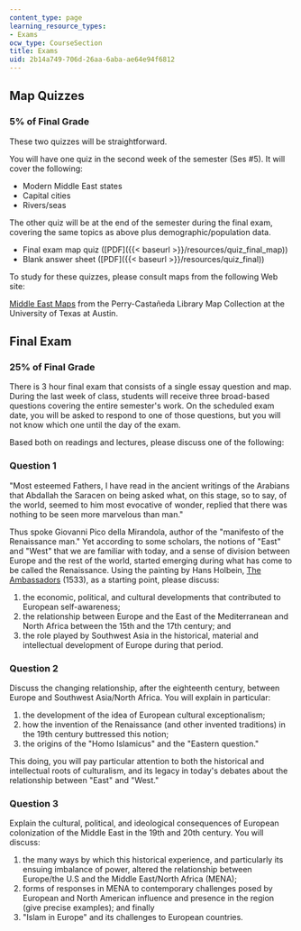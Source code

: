 ```yaml
---
content_type: page
learning_resource_types:
- Exams
ocw_type: CourseSection
title: Exams
uid: 2b14a749-706d-26aa-6aba-ae64e94f6812
---
```


Map Quizzes
-----------

### 5% of Final Grade

These two quizzes will be straightforward.

You will have one quiz in the second week of the semester (Ses #5). It will cover the following:

*   Modern Middle East states
*   Capital cities
*   Rivers/seas

The other quiz will be at the end of the semester during the final exam, covering the same topics as above plus demographic/population data.

*   Final exam map quiz ([PDF]({{< baseurl >}}/resources/quiz_final_map))
*   Blank answer sheet ([PDF]({{< baseurl >}}/resources/quiz_final))

To study for these quizzes, please consult maps from the following Web site:

[Middle East Maps](http://www.lib.utexas.edu/maps/middle_east.html) from the Perry-Castañeda Library Map Collection at the University of Texas at Austin.

Final Exam
----------

### 25% of Final Grade

There is 3 hour final exam that consists of a single essay question and map. During the last week of class, students will receive three broad-based questions covering the entire semester's work. On the scheduled exam date, you will be asked to respond to one of those questions, but you will not know which one until the day of the exam.

Based both on readings and lectures, please discuss one of the following:

### Question 1

"Most esteemed Fathers, I have read in the ancient writings of the Arabians that Abdallah the Saracen on being asked what, on this stage, so to say, of the world, seemed to him most evocative of wonder, replied that there was nothing to be seen more marvelous than man."

Thus spoke Giovanni Pico della Mirandola, author of the "manifesto of the Renaissance man." Yet according to some scholars, the notions of "East" and "West" that we are familiar with today, and a sense of division between Europe and the rest of the world, started emerging during what has come to be called the Renaissance. Using the painting by Hans Holbein, [The Ambassadors](https://www.nationalgallery.org.uk/paintings/hans-holbein-the-younger-the-ambassadors) (1533), as a starting point, please discuss:

1.  the economic, political, and cultural developments that contributed to European self-awareness;
2.  the relationship between Europe and the East of the Mediterranean and North Africa between the 15th and the 17th century; and
3.  the role played by Southwest Asia in the historical, material and intellectual development of Europe during that period.

### Question 2

Discuss the changing relationship, after the eighteenth century, between Europe and Southwest Asia/North Africa. You will explain in particular:

1.  the development of the idea of European cultural exceptionalism;
2.  how the invention of the Renaissance (and other invented traditions) in the 19th century buttressed this notion;
3.  the origins of the "Homo Islamicus" and the "Eastern question."

This doing, you will pay particular attention to both the historical and intellectual roots of culturalism, and its legacy in today's debates about the relationship between "East" and "West."

### Question 3

Explain the cultural, political, and ideological consequences of European colonization of the Middle East in the 19th and 20th century. You will discuss:

1.  the many ways by which this historical experience, and particularly its ensuing imbalance of power, altered the relationship between Europe/the U.S and the Middle East/North Africa (MENA);
2.  forms of responses in MENA to contemporary challenges posed by European and North American influence and presence in the region (give precise examples); and finally
3.  "Islam in Europe" and its challenges to European countries.